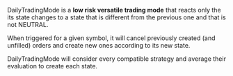 DailyTradingMode is a **low risk versatile trading mode** that reacts only the its state changes to 
a state that is different from the previous one and that is not NEUTRAL.

When triggered for a given symbol, it will cancel previously created (and unfilled) orders 
and create new ones according to its new state.

DailyTradingMode will consider every compatible strategy and average their evaluation to create
each state.

